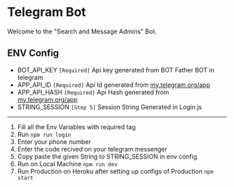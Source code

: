 # Telegram Bot
Welcome to the "Search and Message Admins" Bot.

## ENV Config
* BOT_API_KEY   `[Required]`
 Api key generated from BOT Father BOT in telegram
* APP_API_ID    `[Required]`
Api Id generated from  [my.telegram.org/app](http://my.telegram.org/app)
* APP_API_HASH  `[Required]`
Api Hash generated from  [my.telegram.org/app](http://my.telegram.org/app)
* STRING_SESSION    `[Step 5]`
 Session String Generated in Login.js
----------
1. Fill all the Env Variables with required tag
2. Run `npm run login`
3. Enter your phone number
4. Enter the code recived on your telegram messenger
5. Copy paste the given  String to STRING_SESSION in env config
6. Run on Local Machine `npm run dev`
7. Run Production on Heroku after setting up configs of Production `npm start`